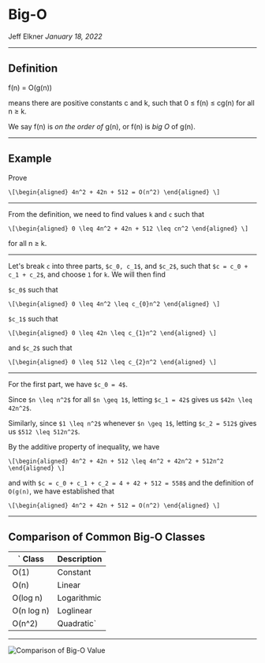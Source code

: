 # Big-O 

Jeff Elkner *January 18, 2022*

---

## Definition 

f(n) = O(g(n))

means there are positive constants c and k, such that 0 ≤ f(n) ≤ cg(n) for all
n ≥ k.

We say f(n) is *on the order of* g(n), or f(n) is *big O* of g(n).

---

## Example 

Prove

`\[\begin{aligned}
4n^2 + 42n + 512 = O(n^2)
\end{aligned} \]`

---

From the definition, we need to find values ``k`` and ``c`` such that

`\[\begin{aligned}
0 \leq 4n^2 + 42n + 512 \leq cn^2
\end{aligned} \]`

for all n ≥ k.

---

Let's break ``c`` into three parts, `$c_0, c_1$`, and `$c_2$`, such that
`$c = c_0 + c_1 + c_2$`, and choose ``1`` for ``k``. We will then find

`$c_0$` such that

`\[\begin{aligned}
0 \leq 4n^2 \leq c_{0}n^2
\end{aligned} \]`

`$c_1$` such that

`\[\begin{aligned}
0 \leq 42n \leq c_{1}n^2
\end{aligned} \]`

and `$c_2$` such that

`\[\begin{aligned}
0 \leq 512 \leq c_{2}n^2
\end{aligned} \]`

---

For the first part, we have `$c_0 = 4$`.

Since `$n \leq n^2$` for all `$n \geq 1$`, letting `$c_1 = 42$` gives us `$42n
\leq 42n^2$`.

Similarly, since `$1 \leq n^2$` whenever `$n \geq 1$`, letting `$c_2 = 512$`
gives us `$512 \leq 512n^2$`.

By the additive property of inequality, we have

`\[\begin{aligned}
4n^2 + 42n + 512 \leq 4n^2 + 42n^2 + 512n^2
\end{aligned} \]`

and with `$c = c_0 + c_1 + c_2 = 4 + 42 + 512 = 558$` and the definition of
``O(g(n)``, we have established that

`\[\begin{aligned}
4n^2 + 42n + 512 = O(n^2)
\end{aligned} \]`

---

## Comparison of Common Big-O Classes

` Class      | Description
------------|------------
 O(1)       | Constant
 O(n)       | Linear
 O(log n)   | Logarithmic
 O(n log n) | Loglinear
 O(n^2)     | Quadratic`

---


![Comparison of Big-O Value](https://cooervo.github.io/Algorithms-DataStructures-BigONotation/images/graphs/comparison.svg)
